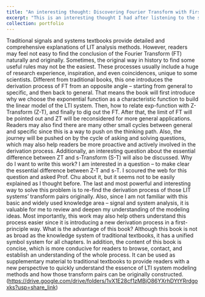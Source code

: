 ```yaml
---
title: "An interesting thought: Discovering Fourier Transform with First Principles Thinking"
excerpt: "This is an interesting thought I had after listening to the signal and system class at UWM. I write a small textbook to give a possible explanation for the essential difference between Z-transform and S-transform, and give an unconventional perspective to discover the Fourier transform originally. As a student, I write this from a student's perspective that I believe students would like to see. After all, users understand their needs the most - haha.<br/><img src='/images/FourierTransIndex.png'>"
collection: portfolio
---
```


Traditional signals and systems textbooks provide detailed and comprehensive explanations of LIT
analysis methods. However, readers may feel not easy to find the conclusion of the Fourier Transform (FT)
naturally and originally. Sometimes, the original way in history to find some useful rules may not be the
easiest. These processes usually include a huge of research experience, inspiration, and even coincidences,
unique to some scientists. Different from traditional books, this one introduces the derivation process of FT
from an opposite angle – starting from general to specific, and then back to general. That means the book
will first introduce why we choose the exponential function as a characteristic function to build the linear
model of the LTI system. Then, how to relate exp-function with Z-Transform (Z-T), and finally to dig out
the FT. After that, the limit of FT will be pointed out and ZT will be reconsidered for more general
applications. Readers may also find there are many other small cycles between general and specific since
this is a way to push on the thinking path. Also, the journey will be pushed on by the cycle of asking and
solving questions, which may also help readers be more proactive and actively involved in the derivation
process. Additionally, an interesting question about the essential difference between ZT and s-Transform
(S-T) will also be discussed.
Why do I want to write this work?
I am interested in a question – to make clear the essential difference between Z-T and s-T. I scoured
the web for this question and asked Prof. Chu about it, but it seems not to be easily explained as I thought
before. The last and most powerful and interesting way to solve this problem is to re-find the derivation
process of those LIT systems’ transform pairs originally. Also, since I am not familiar with this basic and
widely used knowledge area – signal and system analysis, it is valuable for me to review and deepen my
understanding of the modeling ideas. Most importantly, this work may also help others understand this
process easier since it is introducing a new derivation process in a first-principle way.
What is the advantage of this book?
Although this book is not as broad as the knowledge system of traditional textbooks, it has a unified
symbol system for all chapters. In addition, the content of this book is concise, which is more conducive
for readers to browse, contact, and establish an understanding of the whole process. It can be used as
supplementary material to traditional textbooks to provide readers with a new perspective to quickly
understand the essence of LTI system modeling methods and how those transform pairs can be originally
constructed. 
(https://drive.google.com/drive/folders/1vX1E28cf1zMBjO86YXrhDYtYRrdgoxks?usp=share_link)
